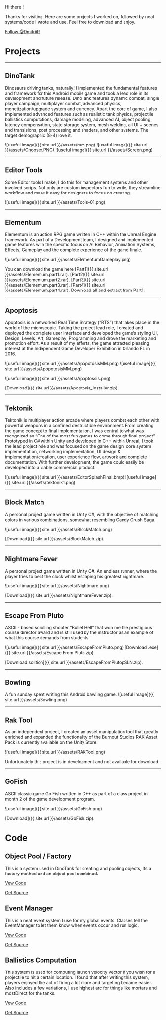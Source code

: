 ﻿

Hi there !

Thanks for visiting. Here are some projects I worked on, followed by neat systems/code I wrote and use. Feel free to download and enjoy.


<!-- Place this tag where you want the button to render. -->
<a class="github-button" href="https://github.com/DmitriiR" data-size="large" aria-label="Follow @DmitriiR on GitHub">Follow @DmitriiR</a>


# Projects 

***
## DinoTank

Dinosaurs driving tanks, naturally! I implemented the fundamental features and framework for this Android mobile game and took a lead role in its development and future release. DinoTank features dynamic combat, single player campaign, multiplayer combat, advanced physics, monetization/upgrade system and currency. Apart the core of game, I also implemented advanced features such as realistic tank physics, projectile ballistics computations, damage modeling, advanced AI, object pooling, latency compensation, state storage system, mesh welding, all UI + scenes and transisions, post processing and shaders, and other systems.
The target demographic (8-4) love it.  

![useful image]({{ site.url }}/assets/mm.png)
![useful image]({{ site.url }}/assets/Chooser.PNG)
![useful image]({{ site.url }}/assets/Screen.png)

***
## Editor Tools

Some Editor tools I make, I do this for management systems and other involved scrips. Not only are custom inspectors fun to write, they streamline workflow and make it easy for designers to focus on creating. 

![useful image]({{ site.url }}/assets/Tools-01.png)
  


***
## Elementum

Elementum is an action RPG game written in C++ within the Unreal Engine framework. As part of a Development team, I designed and implemented game features with the specific focus on AI Behavior, Animation Systems, Effects, Gameplay and the complete experience of the game finale. 

![useful image]({{ site.url }}/assets/ElementumGameplay.png)

You can download the game here [Part1]({{ site.url }}/assets/Elementum.part1.rar).
[Part2]({{ site.url }}/assets/Elementum.part2.rar).
[Part3]({{ site.url }}/assets/Elementum.part3.rar).
[Part4]({{ site.url }}/assets/Elementum.part4.rar). Download all and extract from Part1.


***
## Apoptosis

Apoptosis is a networked Real Time Strategy (“RTS”) that takes place in the world of the microscopic. Taking the project lead role, I created and deployed the complete user interface and developed the game’s styling UI, Design, Levels, Art, Gameplay, Programming and drove the marketing and promotion effort. As a result of my efforts, the game attracted pleasing interest at the Independent Game Developer Exhibition in Orlando FL in 2016. 

![useful image]({{ site.url }}/assets/ApopotosisMM.png)
![useful image]({{ site.url }}/assets/ApopotosisMM.png)

![useful image]({{ site.url }}/assets/Apoptossis.png)

[Download]({{ site.url }}/assets/Apoptosis_Installer.zip).

***
## Tektonik

Tektonik is multiplayer action arcade where players combat each other with powerful weapons in a confined destructible environment. From creating the game concept to final implementation, I was central to what was recognized as “One of the most fun games to come through final project”. Prototyped in C# within Unity and developed in C++ within Unreal, I took the lead project role and was focused on the game design, core system implementation, networking implementation, UI design & implementation/creation, user experience flow, artwork and complete documentation. With further development, the game could easily be developed into a viable commercial product.

![useful image]({{ site.url }}/assets/EditorSplashFinal.bmp)
![useful image]({{ site.url }}/assets/tektonik1.png)

***
## Block Match

A personal project game written in Unity C#, with the objective of matching colors in various combinations, somewhat resembling Candy Crush Saga.

![useful image]({{ site.url }}/assets/BlockMatch.png)

[Download]({{ site.url }}/assets/BlockMatch.zip).

***
## Nightmare Fever

A personal project game written in Unity C#. An endless runner, where the player tries to beat the clock whilst escaping his greatest nightmare.

![useful image]({{ site.url }}/assets/Nightmare.png)

[Download]({{ site.url }}/assets/NightmareFever.zip).

***
## Escape From Pluto

ASCII - based scrolling shooter “Bullet Hell” that won me the prestigious course director award and is still used by the instructor as an example of what this course demands from students.

![useful image]({{ site.url }}/assets/EscapeFromPluto.png)
[Download .exe]({{ site.url }}/assets/Escape From Pluto.zip).

[Download solition]({{ site.url }}/assets/EscapeFromPlutopSLN.zip).

***
## Bowling

A fun sunday spent writing this Android bawling game.
![useful image]({{ site.url }}/assets/Bowling.png)
 

 
***
## Rak Tool 

As an independent project, I created an asset manipulation tool that greatly enriched and expanded the functionality of the Burnout Studios RAK Asset Pack is currently available on the Unity Store. 

![useful image]({{ site.url }}/assets/RAKTool.png)

Unfortunately this project is in development and not available for download.

***
## GoFish

ASCII classic game Go Fish written in C++ as part of a class project in month 2 of the game development program.  

![useful image]({{ site.url }}/assets/GoFish.png)

[Download]({{ site.url }}/assets/GoFish.zip).

<!-- Place this tag in your head or just before your close body tag. -->
<script async defer src="https://buttons.github.io/buttons.js"></script>

# Code 
## Object Pool / Factory
This is a system used in DinoTank for creating and pooling objects, Its a factory method and an object pool combined.
 
[Vew Code](https://github.com/DmitriiR/ObjectPool)
 
<!-- Place this tag where you want the button to render. -->
<a class="github-button" href="https://github.com/DmitriiR/ObjectPool/archive/master.zip" data-icon="octicon-cloud-download" data-size="large" aria-label="Download DmitriiR/ObjectPool on GitHub">Get Source</a>

## Event Manager
This is a neat event system I use for my global events. Classes tell the EventManager to let them know when events occur and run logic.    

[Vew Code](https://github.com/DmitriiR/EventManager)

<!-- Place this tag where you want the button to render. -->
<a class="github-button" href="https://github.com/DmitriiR/EventManager/archive/master.zip" data-icon="octicon-cloud-download" data-size="large" aria-label="Download DmitriiR/EventManager on GitHub">Get Source</a>

## Ballistics Computation 
This system is used for computing launch velocity vector if you wish for a projectile to hit a certain location. I found that after writing this system, players enjoyed the act of firing a lot more and targeting became easier. Also includes a few variations, I use highest arc for things like mortars and mostDirect for the tanks.

[Vew Code](https://github.com/DmitriiR/BallisticsComputer)

<!-- Place this tag where you want the button to render. -->
<a class="github-button" href="https://github.com/DmitriiR/BallisticsComputer/archive/master.zip" data-icon="octicon-cloud-download" data-size="large" aria-label="Download DmitriiR/BallisticsComputer on GitHub">Get Source</a>




